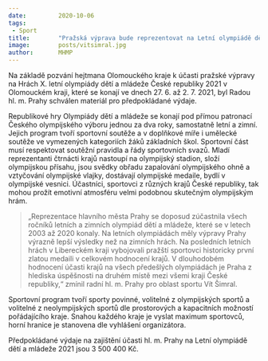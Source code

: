 ```yaml
---
date:         2020-10-06
tags:         
 - Sport
title:        "Pražská výprava bude reprezentovat na Letní olympiádě dětí a mládeže 2021"
image: 	      posts/vitsimral.jpg
author:       MHMP
---
```


Na základě pozvání hejtmana Olomouckého kraje k účasti pražské výpravy na Hrách X. letní olympiády dětí a mládeže České republiky 2021 v Olomouckém kraji, které se konají ve dnech 27. 6. až 2. 7. 2021, byl Radou hl. m. Prahy schválen materiál pro předpokládané výdaje.

Republikové hry Olympiády dětí a mládeže se konají pod přímou patronací Českého olympijského výboru jednou za dva roky, samostatně letní a zimní. Jejich program tvoří sportovní soutěže a v doplňkové míře i umělecké soutěže ve vymezených kategoriích žáků základních škol. Sportovní část musí respektovat soutěžní pravidla a řády sportovních svazů. Mladí reprezentanti čtrnácti krajů nastoupí na olympijský stadion, složí olympijskou přísahu, jsou svědky obřadu zapalování olympijského ohně a vztyčování olympijské vlajky, dostávají olympijské medaile, bydlí v olympijské vesnici. Účastníci, sportovci z různých krajů České republiky, tak mohou prožít emotivní atmosféru velmi podobnou skutečným olympijským hrám.

> „Reprezentace hlavního města Prahy se doposud zúčastnila všech ročníků letních a zimních olympiád dětí a mládeže, které se v letech 2003 až 2020 konaly. Na letních olympiádách měly výpravy Prahy výrazně lepší výsledky než na zimních hrách. Na posledních letních hrách v Libereckém kraji vybojovali pražští sportovci historicky první zlatou medaili v celkovém hodnocení krajů. V dlouhodobém hodnocení účasti krajů na všech předešlých olympiádách je Praha z hlediska úspěšnosti na druhém místě mezi všemi kraji České republiky,“ zmínil radní hl. m. Prahy pro oblast sportu Vít Šimral.

Sportovní program tvoří sporty povinné, volitelné z olympijských sportů a volitelné z neolympijských sportů dle prostorových a kapacitních možností pořádajícího kraje. Snahou každého kraje je vyslat maximum sportovců, horní hranice je stanovena dle vyhlášení organizátora.

Předpokládané výdaje na zajištění účasti hl. m. Prahy na Letní olympiádě dětí a mládeže 2021 jsou 3 500 400 Kč.
